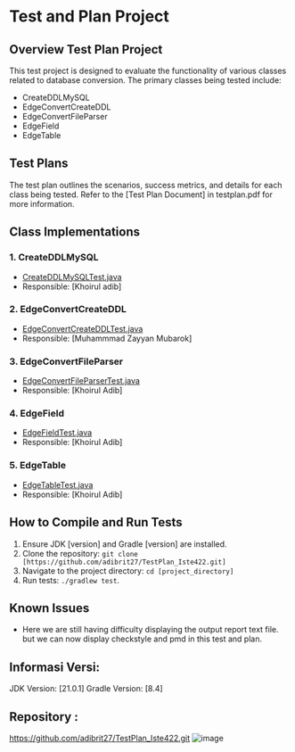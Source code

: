 # Test and Plan Project

## Overview Test Plan Project
This test project is designed to evaluate the functionality of various classes related to database conversion. The primary classes being tested include:
- CreateDDLMySQL
- EdgeConvertCreateDDL
- EdgeConvertFileParser
- EdgeField
- EdgeTable

## Test Plans
The test plan outlines the scenarios, success metrics, and details for each class being tested. Refer to the [Test Plan Document] in  testplan.pdf for more information.

## Class Implementations

### 1. CreateDDLMySQL
- [CreateDDLMySQLTest.java](./src/test/java/CreateDDLMySQLTest.Java)
- Responsible: [Khoirul adib]

### 2. EdgeConvertCreateDDL
- [EdgeConvertCreateDDLTest.java](./src/test/java/EdgeConvertCreateDDLTest.Java)
- Responsible: [Muhammmad Zayyan Mubarok]

### 3. EdgeConvertFileParser
- [EdgeConvertFileParserTest.java](./src/test/java/EdgeConvertFileParserTest.Java)
- Responsible: [Khoirul Adib]

### 4. EdgeField
- [EdgeFieldTest.java](./src/test/java/EdgeFieldTest.Java)
- Responsible: [Khoirul Adib]

### 5. EdgeTable
- [EdgeTableTest.java](./src/test/java/EdgeTableTest.Java)
- Responsible: [Khoirul Adib]

## How to Compile and Run Tests
1. Ensure JDK [version] and Gradle [version] are installed.
2. Clone the repository: `git clone [https://github.com/adibrit27/TestPlan_Iste422.git]`
3. Navigate to the project directory: `cd [project_directory]`
4. Run tests: `./gradlew test`.

## Known Issues
- Here we are still having difficulty displaying the output report text file. but we can now display checkstyle and pmd in this test and plan.


## Informasi Versi:
JDK Version: [21.0.1]
Gradle Version: [8.4]

## Repository :  
https://github.com/adibrit27/TestPlan_Iste422.git
![image](https://github.com/adibrit27/TestPlan_Iste422/assets/143827583/114683ce-5f3c-491a-8a5d-9bb38580d8ad)


